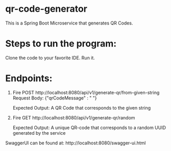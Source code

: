 # qr-code-generator
This is a Spring Boot Microservice that generates QR Codes.

# Steps to run the program:
Clone the code to your favorite IDE.
Run it.

# Endpoints:
1. Fire POST http://localhost:8080/api/v1/generate-qr/from-given-string
   Request Body: {"qrCodeMessage" : " "}
   
   Expected Output: A QR Code that corresponds to the given string

2. Fire GET http://localhost:8080/api/v1/generate-qr/random
   
   Expected Output: A unique QR-code that corresponds to a random UUID generated by the service
   
SwaggerUI can be found at: http://localhost:8080/swagger-ui.html
